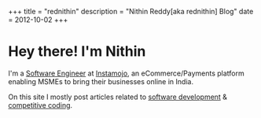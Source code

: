 +++
title = "rednithin"
description = "Nithin Reddy[aka rednithin] Blog"
date = 2012-10-02
+++

# Hey there! I'm Nithin

I'm a [Software Engineer](https://en.wikipedia.org/wiki/Software_engineer) at [Instamojo](https://www.instamojo.com/), an eCommerce/Payments platform enabling MSMEs to bring their businesses online in India.

On this site I mostly post articles related to [software development](https://en.wikipedia.org/wiki/Software_development) & [competitive coding](https://en.wikipedia.org/wiki/Competitive_programming).
